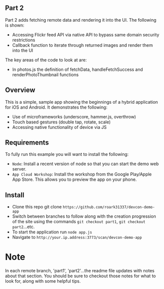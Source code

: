 ## Part 2
Part 2 adds fetching remote data and rendering it into the UI.  The following is shown:

* Accessing Flickr feed API via native API to bypass same domain security restrictions
* Callback function to iterate through returned images and render them into the UI

The key areas of the code to look at are:

* In photos.js the definition of fetchData, handleFetchSuccess and renderPhotoThumbnail functions

## Overview

This is a simple, sample app showing the beginnings of a hybrid application for iOS and Android.  It demonstrates the following:

* Use of microframeworks (underscore, hammer.js, overthrow)
* Touch based gestures (double tap, rotate, scale)
* Accessing native functionality of device via JS


## Requirements

To fully run this example you will want to install the following:
* `Node`: Install a recent version of node so that you can start the demo web server.
* `App Cloud Workshop`: Install the workshop from the Google Play/Apple App Store.  This allows you to preview the app on your phone.

## Install

* Clone this repo git clone `https://github.com/roark31337/devcon-demo-app`
* Switch between branches to follow along with the creation progression of the site using the commands `git checkout part1`, `git checkout part2`...etc.
* To start the application run `node app.js`
* Navigate to `http://your.ip.address:3773/scan/devcon-demo-app`

# Note
In each remote branch, 'part1', 'part2'...the readme file updates with notes about that section.  You should be sure to checkout those notes for what to look for, along with some helpful tips.


